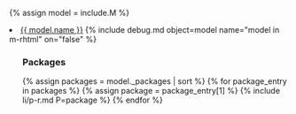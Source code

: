 {% assign model = include.M %}
<li><a href="{{model._urls.base_html | relative_url }}">{{ model.name }}</a>
    {% include debug.md object=model name="model in m-rhtml" on="false" %}
    <ol><h3>Packages</h3>
    {% assign packages = model._packages | sort %}
    {% for package_entry in packages %}
    {% assign package = package_entry[1] %}
    {% include li/p-r.md P=package %}
    {% endfor %}
</ol>
</li>